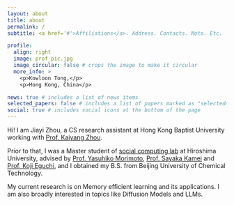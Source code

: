 ```yaml
---
layout: about
title: about
permalink: /
subtitle: <a href='#'>Affiliations</a>. Address. Contacts. Moto. Etc.

profile:
  align: right
  image: prof_pic.jpg
  image_circular: false # crops the image to make it circular
  more_info: >
    <p>Kowloon Tong,</p>
    <p>Hong Kong, China</p>

news: true # includes a list of news items
selected_papers: false # includes a list of papers marked as "selected={true}"
social: true # includes social icons at the bottom of the page
---
```


Hi! I am Jiayi Zhou, a CS research assistant at Hong Kong Baptist University working with [Prof. Kaiyang Zhou](https://kaiyangzhou.github.io/). 

Prior to that, I was a Master student of [social computing lab](http://www.morimo.com/morimo-ken/index.htm) at Hiroshima University, advised by [Prof. Yasuhiko Morimoto](https://seeds.office.hiroshima-u.ac.jp/profile/ja.426195b7887509fc520e17560c007669.html), [Prof. Sayaka Kamei](https://home.hiroshima-u.ac.jp/s10kamei/j-index.html) and [Prof. Koji Eguchi](https://seeds.office.hiroshima-u.ac.jp/profile/ja.08fe4c07c0bb6d6b520e17560c007669.html), and I obtained my B.S. from Beijing University of Chemical Technology.

My current research is on Memory efficient learning and its applications. I am also broadly interested in topics like Diffusion Models and LLMs.
